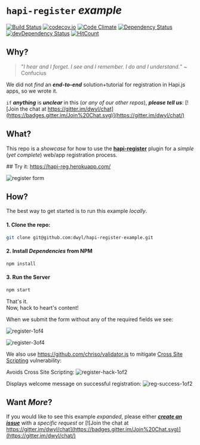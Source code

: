 # `hapi-register` *example*

[![Build Status](https://travis-ci.org/dwyl/hapi-register-example.svg)](https://travis-ci.org/dwyl/hapi-register-example)
[![codecov.io](http://codecov.io/github/dwyl/hapi-register-example/coverage.svg?branch=master)](http://codecov.io/github/dwyl/hapi-register-example?branch=master)
[![Code Climate](https://codeclimate.com/github/dwyl/hapi-register-example/badges/gpa.svg)](https://codeclimate.com/github/dwyl/hapi-register-example)
[![Dependency Status](https://david-dm.org/dwyl/hapi-register-example.svg)](https://david-dm.org/dwyl/hapi-register-example)
[![devDependency Status](https://david-dm.org/dwyl/hapi-register-example/dev-status.svg)](https://david-dm.org/dwyl/hapi-register-example#info=devDependencies)
[![HitCount](https://hitt.herokuapp.com/dwyl/hapi-register-example.svg)](https://github.com/dwyl/hapi-register-example)

## Why?

> "*I hear and I forget. I see and I remember. I do and I understand.*" ~ Confucius

We did not *find* an ***end-to-end*** solution+tutorial
for registration in Hapi.js apps, so we wrote it.

`if` ***anything*** is ***unclear*** in this (*or any of our other repos*),
***please tell us***:
[![Join the chat at https://gitter.im/dwyl/chat](https://badges.gitter.im/Join%20Chat.svg)](https://gitter.im/dwyl/chat/)  


## What?

This repo is a *showcase* for how to use the
[**hapi-register**](https://github.com/nelsonic/hapi-register) plugin
for a *simple* (*yet complete*) web/app registration process.


## Try it: https://hapi-reg.herokuapp.com/

![register form](https://cloud.githubusercontent.com/assets/194400/10197712/d6cc0348-6790-11e5-86ca-dc218bdffd54.png)

## How?

The best way to get started is to run this example *locally*.

#### 1. Clone the repo:

```sh
git clone git@github.com:dwyl/hapi-register-example.git
```
#### 2. Install *Dependencies* from NPM

```sh
npm install
```

#### 3. Run the Server

```sh
npm start
```

That's it.  
Now, hack to heart's content!


When we submit the form without any of the required fields we see:

![register-1of4](https://cloud.githubusercontent.com/assets/194400/10266518/ce0c2ba6-6a61-11e5-89bc-4abf33b30f21.png)

![register-3of4](https://cloud.githubusercontent.com/assets/194400/10266523/680d1922-6a62-11e5-9533-3560a646dfd0.png)

We also use https://github.com/chriso/validator.js
to mitigate [Cross Site Scripting](https://en.wikipedia.org/wiki/Cross-site_scripting)
vulnerability:

Avoids Cross Site Scripting:
![register-hack-1of2](https://cloud.githubusercontent.com/assets/194400/10267320/5dd3bad6-6a87-11e5-888b-f1e1dbbf9f39.png)

Displays welcome message on successful registration:
![reg-success-1of2](https://cloud.githubusercontent.com/assets/194400/10267355/c7d8a31e-6a88-11e5-8bf9-3bb148e2d870.png)

## Want *More*?

If you would like to see this example *expanded*,
please either [***create an issue***](https://github.com/dwyl/hapi-register-example/issues)
with a *specific request* or [![Join the chat at https://gitter.im/dwyl/chat](https://badges.gitter.im/Join%20Chat.svg)](https://gitter.im/dwyl/chat/)
